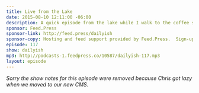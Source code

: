 ```yaml
---
title: Live from the Lake
date: 2015-08-10 12:11:00 -06:00
description: A quick episode from the lake while I walk to the coffee shop and try and do some work when everyone else is having fun. I feel your pity.
sponsor: Feed.Press
sponsor-link: http://feed.press/dailyish
sponsor-copy: Hosting and feed support provided by Feed.Press.  Sign-up today and try FeedPress on a 14 day trial (no contracts or commitments). Use promo code "dailyish" during checkout to get 10% off your first year.
episode: 117
show: dailyish
mp3: http://podcasts-1.feedpress.co/10587/dailyish-117.mp3
layout: episode
---
```


<em>Sorry the show notes for this episode were removed because Chris got lazy when we moved to our new CMS</em>.

